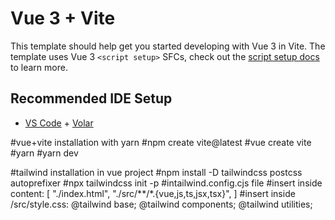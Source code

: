# Vue 3 + Vite

This template should help get you started developing with Vue 3 in Vite. The template uses Vue 3 `<script setup>` SFCs, check out the [script setup docs](https://v3.vuejs.org/api/sfc-script-setup.html#sfc-script-setup) to learn more.

## Recommended IDE Setup

- [VS Code](https://code.visualstudio.com/) + [Volar](https://marketplace.visualstudio.com/items?itemName=Vue.volar)

#vue+vite installation with yarn
#npm create vite@latest
#vue create vite
#yarn
#yarn dev

#tailwind installation in vue project
#npm install -D tailwindcss postcss autoprefixer
#npx tailwindcss init -p
#intailwind.config.cjs file
#insert inside content: [
    "./index.html",
    "./src/**/*.{vue,js,ts,jsx,tsx}",
]
#insert inside /src/style.css:
@tailwind base;
@tailwind components;
@tailwind utilities;